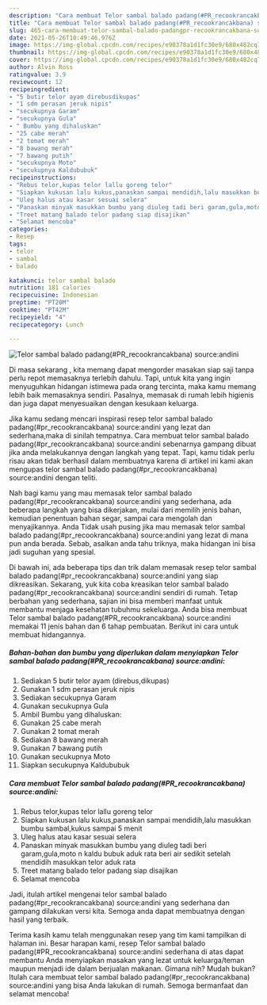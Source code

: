 ```yaml
---
description: "Cara membuat Telor sambal balado padang(#PR_recookrancakbana) source:andini yang lezat dan Mudah Dibuat"
title: "Cara membuat Telor sambal balado padang(#PR_recookrancakbana) source:andini yang lezat dan Mudah Dibuat"
slug: 465-cara-membuat-telor-sambal-balado-padangpr-recookrancakbana-source-andini-yang-lezat-dan-mudah-dibuat
date: 2021-05-26T10:49:46.976Z
image: https://img-global.cpcdn.com/recipes/e90378a1d1fc30e9/680x482cq70/telor-sambal-balado-padangpr_recookrancakbana-sourceandini-foto-resep-utama.jpg
thumbnail: https://img-global.cpcdn.com/recipes/e90378a1d1fc30e9/680x482cq70/telor-sambal-balado-padangpr_recookrancakbana-sourceandini-foto-resep-utama.jpg
cover: https://img-global.cpcdn.com/recipes/e90378a1d1fc30e9/680x482cq70/telor-sambal-balado-padangpr_recookrancakbana-sourceandini-foto-resep-utama.jpg
author: Alvin Ross
ratingvalue: 3.9
reviewcount: 12
recipeingredient:
- "5 butir telor ayam direbusdikupas"
- "1 sdm perasan jeruk nipis"
- "secukupnya Garam"
- "secukupnya Gula"
- " Bumbu yang dihaluskan"
- "25 cabe merah"
- "2 tomat merah"
- "8 bawang merah"
- "7 bawang putih"
- "secukupnya Moto"
- "secukupnya Kaldububuk"
recipeinstructions:
- "Rebus telor,kupas telor lallu goreng telor"
- "Siapkan kukusan lalu kukus,panaskan sampai mendidih,lalu masukkan bumbu sambal,kukus sampai 5 menit"
- "Uleg halus atau kasar sesuai selera"
- "Panaskan minyak masukkan bumbu yang diuleg tadi beri garam,gula,moto n kaldu bubuk aduk rata beri air sedikit setelah mendidih masukkan telor aduk rata"
- "Treet matang balado telor padang siap disajikan"
- "Selamat mencoba"
categories:
- Resep
tags:
- telor
- sambal
- balado

katakunci: telor sambal balado 
nutrition: 181 calories
recipecuisine: Indonesian
preptime: "PT20M"
cooktime: "PT42M"
recipeyield: "4"
recipecategory: Lunch

---
```



![Telor sambal balado padang(#PR_recookrancakbana) source:andini](https://img-global.cpcdn.com/recipes/e90378a1d1fc30e9/680x482cq70/telor-sambal-balado-padangpr_recookrancakbana-sourceandini-foto-resep-utama.jpg)

Di masa  sekarang , kita memang dapat mengorder masakan siap saji tanpa perlu repot memasaknya terlebih dahulu. Tapi, untuk kita yang ingin menyuguhkan hidangan istimewa pada orang tercinta, maka kamu memang lebih baik memasaknya sendiri. Pasalnya, memasak di rumah lebih higienis dan juga dapat menyesuaikan dengan kesukaan keluarga.

Jika kamu sedang mencari inspirasi resep telor sambal balado padang(#pr_recookrancakbana) source:andini yang lezat dan sederhana,maka di sinilah tempatnya. Cara membuat telor sambal balado padang(#pr_recookrancakbana) source:andini  sebenarnya gampang dibuat jika anda melakukannya dengan langkah yang tepat. Tapi, kamu tidak perlu risau akan tidak berhasil dalam membuatnya 
karena di artikel ini kami akan mengupas telor sambal balado padang(#pr_recookrancakbana) source:andini dengan teliti.  



Nah bagi kamu yang mau memasak telor sambal balado padang(#pr_recookrancakbana) source:andini yang sederhana, ada beberapa langkah yang bisa dikerjakan, mulai dari memilih jenis bahan, kemudian penentuan bahan segar, sampai cara mengolah dan menyajikannya. Anda Tidak usah pusing jika mau memasak telor sambal balado padang(#pr_recookrancakbana) source:andini yang lezat di mana pun anda berada. Sebab, asalkan anda  tahu triknya, maka hidangan ini bisa jadi suguhan yang spesial.

Di bawah ini, ada beberapa tips dan trik dalam memasak resep telor sambal balado padang(#pr_recookrancakbana) source:andini yang siap dikreasikan. Sekarang, yuk kita coba kreasikan telor sambal balado padang(#pr_recookrancakbana) source:andini sendiri di rumah. Tetap berbahan yang sederhana, sajian ini bisa memberi manfaat untuk membantu menjaga kesehatan tubuhmu sekeluarga. Anda bisa membuat Telor sambal balado padang(#PR_recookrancakbana) source:andini memakai 11 jenis bahan dan 6 tahap pembuatan. Berikut ini cara untuk membuat hidangannya.

<!--inarticleads1-->

##### Bahan-bahan dan bumbu yang diperlukan dalam menyiapkan Telor sambal balado padang(#PR_recookrancakbana) source:andini:

1. Sediakan 5 butir telor ayam (direbus,dikupas)
1. Gunakan 1 sdm perasan jeruk nipis
1. Sediakan secukupnya Garam
1. Gunakan secukupnya Gula
1. Ambil  Bumbu yang dihaluskan:
1. Gunakan 25 cabe merah
1. Gunakan 2 tomat merah
1. Sediakan 8 bawang merah
1. Gunakan 7 bawang putih
1. Gunakan secukupnya Moto
1. Siapkan secukupnya Kaldububuk




<!--inarticleads2-->

##### Cara membuat Telor sambal balado padang(#PR_recookrancakbana) source:andini:

1. Rebus telor,kupas telor lallu goreng telor
1. Siapkan kukusan lalu kukus,panaskan sampai mendidih,lalu masukkan bumbu sambal,kukus sampai 5 menit
1. Uleg halus atau kasar sesuai selera
1. Panaskan minyak masukkan bumbu yang diuleg tadi beri garam,gula,moto n kaldu bubuk aduk rata beri air sedikit setelah mendidih masukkan telor aduk rata
1. Treet matang balado telor padang siap disajikan
1. Selamat mencoba




Jadi, itulah artikel mengenai  telor sambal balado padang(#pr_recookrancakbana) source:andini  yang sederhana dan gampang dilakukan versi kita. Semoga anda dapat membuatnya dengan hasil yang terbaik. 

Terima kasih kamu telah menggunakan resep yang tim kami tampilkan di halaman ini. Besar harapan kami, resep  Telor sambal balado padang(#PR_recookrancakbana) source:andini sederhana di atas dapat membantu Anda menyiapkan masakan yang lezat untuk keluarga/teman maupun menjadi ide dalam berjualan makanan. Gimana nih? Mudah bukan? Itulah cara membuat telor sambal balado padang(#pr_recookrancakbana) source:andini yang bisa Anda lakukan di rumah. Semoga bermanfaat dan selamat mencoba!

